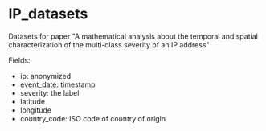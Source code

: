 # IP_datasets
Datasets for paper "A mathematical analysis about the temporal and spatial characterization of the multi-class severity of an IP address"

Fields:
- ip: anonymized
- event_date: timestamp
- severity: the label
- latitude
- longitude
- country_code: ISO code of country of origin
